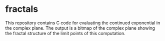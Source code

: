 # fractals

This repository contains C code for evaluating the continued exponential in the complex plane. The output
is a bitmap of the complex plane showing the fractal structure of the limit points of this computation.
